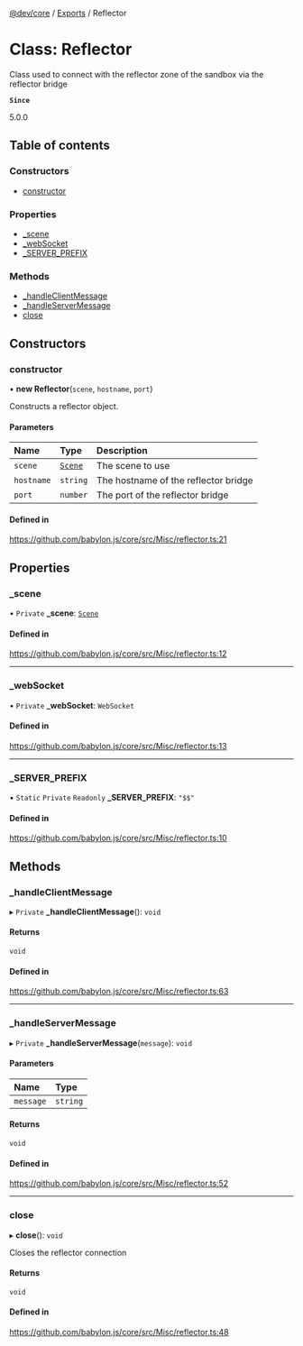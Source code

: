 [@dev/core](../README.md) / [Exports](../modules.md) / Reflector

# Class: Reflector

Class used to connect with the reflector zone of the sandbox via the reflector bridge

**`Since`**

5.0.0

## Table of contents

### Constructors

- [constructor](Reflector.md#constructor)

### Properties

- [\_scene](Reflector.md#_scene)
- [\_webSocket](Reflector.md#_websocket)
- [\_SERVER\_PREFIX](Reflector.md#_server_prefix)

### Methods

- [\_handleClientMessage](Reflector.md#_handleclientmessage)
- [\_handleServerMessage](Reflector.md#_handleservermessage)
- [close](Reflector.md#close)

## Constructors

### constructor

• **new Reflector**(`scene`, `hostname`, `port`)

Constructs a reflector object.

#### Parameters

| Name | Type | Description |
| :------ | :------ | :------ |
| `scene` | [`Scene`](Scene.md) | The scene to use |
| `hostname` | `string` | The hostname of the reflector bridge |
| `port` | `number` | The port of the reflector bridge |

#### Defined in

https://github.com/babylon.js/core/src/Misc/reflector.ts:21

## Properties

### \_scene

• `Private` **\_scene**: [`Scene`](Scene.md)

#### Defined in

https://github.com/babylon.js/core/src/Misc/reflector.ts:12

___

### \_webSocket

• `Private` **\_webSocket**: `WebSocket`

#### Defined in

https://github.com/babylon.js/core/src/Misc/reflector.ts:13

___

### \_SERVER\_PREFIX

▪ `Static` `Private` `Readonly` **\_SERVER\_PREFIX**: ``"$$"``

#### Defined in

https://github.com/babylon.js/core/src/Misc/reflector.ts:10

## Methods

### \_handleClientMessage

▸ `Private` **_handleClientMessage**(): `void`

#### Returns

`void`

#### Defined in

https://github.com/babylon.js/core/src/Misc/reflector.ts:63

___

### \_handleServerMessage

▸ `Private` **_handleServerMessage**(`message`): `void`

#### Parameters

| Name | Type |
| :------ | :------ |
| `message` | `string` |

#### Returns

`void`

#### Defined in

https://github.com/babylon.js/core/src/Misc/reflector.ts:52

___

### close

▸ **close**(): `void`

Closes the reflector connection

#### Returns

`void`

#### Defined in

https://github.com/babylon.js/core/src/Misc/reflector.ts:48

